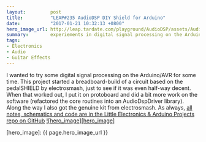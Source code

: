 ```yaml
---
layout:         post
title:          "LEAP#235 AudioDSP DIY Shield for Arduino"
date:           "2017-01-21 10:32:13 +0800"
hero_image_url: http://leap.tardate.com/playground/AudioDSP/assets/AudioDSP_build.jpg
summary:        experiements in digital signal processing on the Arduino
tags:
- Electronics
- Audio
- Guitar Effects
---
```


I wanted to try some digital signal processing on the Arduino/AVR for some time.
This project started a breadboard-build of a circuit based on the pedalSHIELD by electrosmash, just to see if it was even half-way decent.
When that worked out, I put it on protoboard and did a bit more work on the software (refactored the core routines into an AudioDspDriver library).
Along the way I also got the genuine kit from electrosmash.
As always, [all notes, schematics and code are in the Little Electronics & Arduino Projects repo on GitHub][project]
[![hero_image][hero_image]][project]

[leap]: http://leap.tardate.com
[project]: https://github.com/tardate/LittleArduinoProjects/tree/master/playground/AudioDSP
[hero_image]: {{ page.hero_image_url }}
